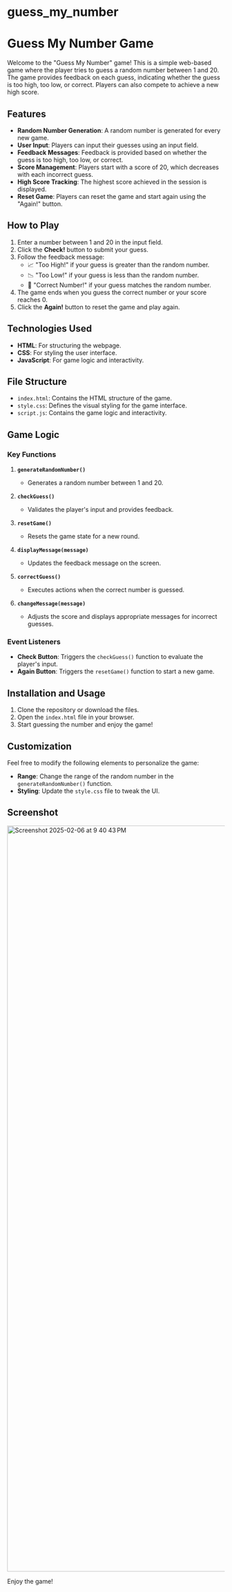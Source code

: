 # guess_my_number
# Guess My Number Game

Welcome to the "Guess My Number" game! This is a simple web-based game where the player tries to guess a random number between 1 and 20. The game provides feedback on each guess, indicating whether the guess is too high, too low, or correct. Players can also compete to achieve a new high score.

## Features

- **Random Number Generation**: A random number is generated for every new game.
- **User Input**: Players can input their guesses using an input field.
- **Feedback Messages**: Feedback is provided based on whether the guess is too high, too low, or correct.
- **Score Management**: Players start with a score of 20, which decreases with each incorrect guess.
- **High Score Tracking**: The highest score achieved in the session is displayed.
- **Reset Game**: Players can reset the game and start again using the "Again!" button.

## How to Play

1. Enter a number between 1 and 20 in the input field.
2. Click the **Check!** button to submit your guess.
3. Follow the feedback message:
   - 📈 "Too High!" if your guess is greater than the random number.
   - 📉 "Too Low!" if your guess is less than the random number.
   - 🎉 "Correct Number!" if your guess matches the random number.
4. The game ends when you guess the correct number or your score reaches 0.
5. Click the **Again!** button to reset the game and play again.

## Technologies Used

- **HTML**: For structuring the webpage.
- **CSS**: For styling the user interface.
- **JavaScript**: For game logic and interactivity.

## File Structure

- `index.html`: Contains the HTML structure of the game.
- `style.css`: Defines the visual styling for the game interface.
- `script.js`: Contains the game logic and interactivity.

## Game Logic

### Key Functions

1. **`generateRandomNumber()`**
   - Generates a random number between 1 and 20.

2. **`checkGuess()`**
   - Validates the player's input and provides feedback.

3. **`resetGame()`**
   - Resets the game state for a new round.

4. **`displayMessage(message)`**
   - Updates the feedback message on the screen.

5. **`correctGuess()`**
   - Executes actions when the correct number is guessed.

6. **`changeMessage(message)`**
   - Adjusts the score and displays appropriate messages for incorrect guesses.

### Event Listeners

- **Check Button**: Triggers the `checkGuess()` function to evaluate the player's input.
- **Again Button**: Triggers the `resetGame()` function to start a new game.

## Installation and Usage

1. Clone the repository or download the files.
2. Open the `index.html` file in your browser.
3. Start guessing the number and enjoy the game!

## Customization

Feel free to modify the following elements to personalize the game:
- **Range**: Change the range of the random number in the `generateRandomNumber()` function.
- **Styling**: Update the `style.css` file to tweak the UI.

## Screenshot

<img width="1728" alt="Screenshot 2025-02-06 at 9 40 43 PM" src="https://github.com/user-attachments/assets/935bde11-f912-4f56-a07d-007b70838dfe" />

Enjoy the game!

